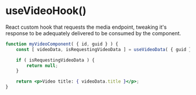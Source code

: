 # useVideoHook()

React custom hook that requests the media endpoint,
tweaking it's response to be adequately delivered to be consumed by the component.

```jsx
function myVideoComponent( { id, guid } ) {
	const [ videoData, isRequestingVideoData ] = useVideoData( { guid } );

	if ( isRequestingVideoData ) {
		return null;
	}

	return <p>Video title: { videoData.title }</p>;
}
```